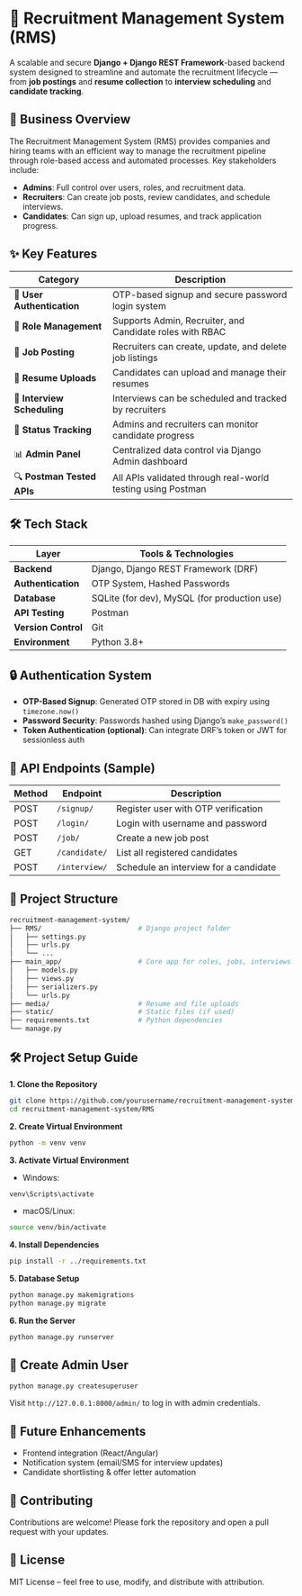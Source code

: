 # 💼 Recruitment Management System (RMS)

A scalable and secure **Django + Django REST Framework**-based backend system designed to streamline and automate the recruitment lifecycle — from **job postings** and **resume collection** to **interview scheduling** and **candidate tracking**.

## 📌 Business Overview

The Recruitment Management System (RMS) provides companies and hiring teams with an efficient way to manage the recruitment pipeline through role-based access and automated processes. Key stakeholders include:

- **Admins**: Full control over users, roles, and recruitment data.
- **Recruiters**: Can create job posts, review candidates, and schedule interviews.
- **Candidates**: Can sign up, upload resumes, and track application progress.

## ✨ Key Features

| Category                 | Description                                                                 |
|--------------------------|-----------------------------------------------------------------------------|
| 🔐 **User Authentication** | OTP-based signup and secure password login system                           |
| 👥 **Role Management**      | Supports Admin, Recruiter, and Candidate roles with RBAC                    |
| 📄 **Job Posting**         | Recruiters can create, update, and delete job listings                      |
| 📎 **Resume Uploads**      | Candidates can upload and manage their resumes                             |
| 📅 **Interview Scheduling**| Interviews can be scheduled and tracked by recruiters                       |
| 🧭 **Status Tracking**     | Admins and recruiters can monitor candidate progress                        |
| 📊 **Admin Panel**         | Centralized data control via Django Admin dashboard                         |
| 🔍 **Postman Tested APIs** | All APIs validated through real-world testing using Postman                 |

## 🛠️ Tech Stack

| Layer               | Tools & Technologies                         |
|---------------------|-----------------------------------------------|
| **Backend**         | Django, Django REST Framework (DRF)           |
| **Authentication**  | OTP System, Hashed Passwords                  |
| **Database**        | SQLite (for dev), MySQL (for production use)  |
| **API Testing**     | Postman                                       |
| **Version Control** | Git                                           |
| **Environment**     | Python 3.8+                                   |

## 🔒 Authentication System

- **OTP-Based Signup**: Generated OTP stored in DB with expiry using `timezone.now()`
- **Password Security**: Passwords hashed using Django’s `make_password()`
- **Token Authentication (optional)**: Can integrate DRF’s token or JWT for sessionless auth

## 🚀 API Endpoints (Sample)

| Method | Endpoint           | Description                            |
|--------|--------------------|----------------------------------------|
| POST   | `/signup/`         | Register user with OTP verification    |
| POST   | `/login/`          | Login with username and password       |
| POST   | `/job/`            | Create a new job post                  |
| GET    | `/candidate/`      | List all registered candidates         |
| POST   | `/interview/`      | Schedule an interview for a candidate  |

## 🧩 Project Structure

```bash
recruitment-management-system/
├── RMS/                        # Django project folder
│   ├── settings.py
│   ├── urls.py
│   └── ...
├── main_app/                   # Core app for roles, jobs, interviews
│   ├── models.py
│   ├── views.py
│   ├── serializers.py
│   └── urls.py
├── media/                      # Resume and file uploads
├── static/                     # Static files (if used)
├── requirements.txt            # Python dependencies
└── manage.py
```



## 🛠️ Project Setup Guide

**1. Clone the Repository**
```bash
git clone https://github.com/yourusername/recruitment-management-system.git
cd recruitment-management-system/RMS
```

**2. Create Virtual Environment**
```bash
python -m venv venv
```

**3. Activate Virtual Environment**
- Windows:
```bash
venv\Scripts\activate
```
- macOS/Linux:
```bash
source venv/bin/activate
```

**4. Install Dependencies**
```bash
pip install -r ../requirements.txt
```

**5. Database Setup**
```bash
python manage.py makemigrations
python manage.py migrate
```

**6. Run the Server**
```bash
python manage.py runserver
```


## 🔑 Create Admin User
```bash
python manage.py createsuperuser
```
Visit `http://127.0.0.1:8000/admin/` to log in with admin credentials.


## 🧭 Future Enhancements

- Frontend integration (React/Angular)
- Notification system (email/SMS for interview updates)
- Candidate shortlisting & offer letter automation

## 🤝 Contributing

Contributions are welcome! Please fork the repository and open a pull request with your updates.  

## 📄 License

MIT License – feel free to use, modify, and distribute with attribution.




